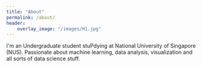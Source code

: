 ```yaml
---
title: "About"
permalink: /about/
header:
    overlay_image: "/images/H1.jpg"
---
```


I'm an Undergraduate student stuPdying at National University of Singapore (NUS). Passionate about machine learning, data analysis, visualization and all sorts of data science stuff.